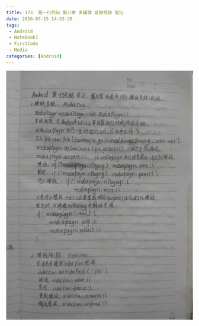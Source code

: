 ```yaml
---
title: 173. 第一行代码 第八章 多媒体 音频视频 笔记
date: 2016-07-15 14:53:30
tags:
 - Android
 - NoteBook1
 - FirstCode
 - Media
categories: [Android]
---
```



![](https://github.com/devallever/DataProject/blob/master/data/notebook1img/173-first-code-android-chapter-8-note-media.jpg?raw=true)

